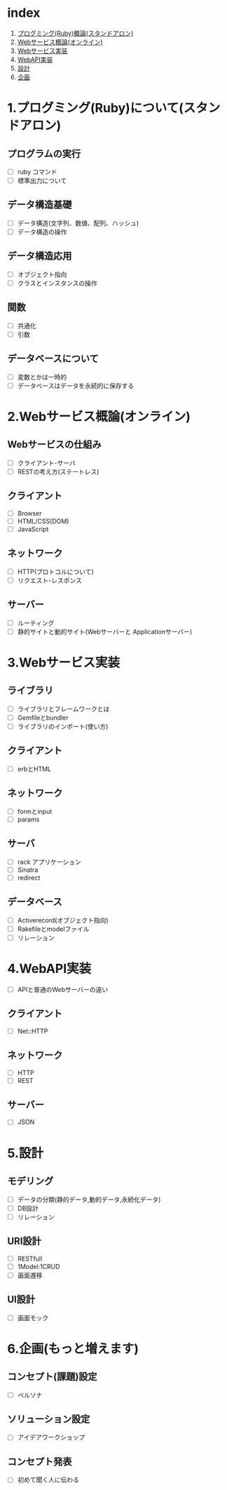 # index 
1. [プログミング(Ruby)概論(スタンドアロン)](#1)
2. [Webサービス概論(オンライン)](#2)
3. [Webサービス実装](#3)
4. [WebAPI実装](#4)
5. [設計](#5)
6. [企画](#6)

# <a name="1"></a>1.プログミング(Ruby)について(スタンドアロン)
## プログラムの実行
- [ ] ruby コマンド
- [ ] 標準出力について
## データ構造基礎
- [ ] データ構造(文字列、数値、配列、ハッシュ)
- [ ] データ構造の操作
## データ構造応用
- [ ] オブジェクト指向
- [ ] クラスとインスタンスの操作
## 関数
- [ ] 共通化
- [ ] 引数
## データベースについて
- [ ] 変数とかは一時的
- [ ] データベースはデータを永続的に保存する

# <a name="2"></a>2.Webサービス概論(オンライン)
## Webサービスの仕組み
- [ ] クライアント-サーバ
- [ ] RESTの考え方(ステートレス)
## クライアント
- [ ] Browser
- [ ] HTML/CSS(DOM)
- [ ] JavaScript
## ネットワーク
- [ ] HTTP(プロトコルについて)
- [ ] リクエスト-レスポンス
## サーバー
- [ ] ルーティング
- [ ] 静的サイトと動的サイト(Webサーバーと Applicationサーバー)

# <a name="3"></a>3.Webサービス実装
## ライブラリ
- [ ] ライブラリとフレームワークとは
- [ ] Gemfileとbundler
- [ ] ライブラリのインポート(使い方)
## クライアント
- [ ] erbとHTML
## ネットワーク
- [ ] formとinput
- [ ] params
## サーバ
- [ ] rack アプリケーション
- [ ] Sinatra
- [ ] redirect
## データベース
- [ ] Activerecord(オブジェクト指向)
- [ ] Rakefileとmodelファイル
- [ ] リレーション

# <a name="4"></a>4.WebAPI実装
- [ ] APIと普通のWebサーバーの違い
## クライアント
- [ ] Net::HTTP
## ネットワーク
- [ ] HTTP
- [ ] REST
## サーバー
- [ ] JSON

# <a name="5"></a>5.設計
## モデリング
- [ ] データの分類(静的データ,動的データ,永続化データ)
- [ ] DB設計
- [ ] リレーション
## URI設計
- [ ] RESTfull
- [ ] 1Model:1CRUD
- [ ] 画面遷移
## UI設計
- [ ] 画面モック

# <a name="6"></a>6.企画(もっと増えます)
## コンセプト(課題)設定
- [ ] ペルソナ
## ソリューション設定
- [ ] アイデアワークショップ
## コンセプト発表
- [ ] 初めて聞く人に伝わる